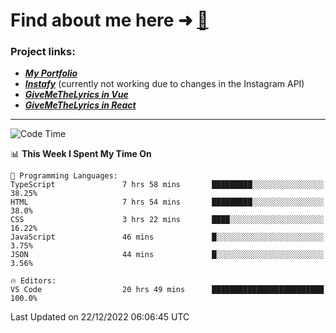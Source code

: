 # Find about me here ➜ [🧑](https://pauabella.dev)

### Project links:
- ***[My Portfolio](https://pauabella.dev)***
- ***[Instafy](https://instafy.me)*** (currently not working due to changes in the Instagram API)
- ***[GiveMeTheLyrics in Vue](https://lyrics.pauabella.dev)***
- ***[GiveMeTheLyrics in React](https://pauabella.dev/GiveMeTheLyrics)***

---
<!--START_SECTION:waka-->
![Code Time](http://img.shields.io/badge/Code%20Time-1%2C753%20hrs%2049%20mins-blue)

📊 **This Week I Spent My Time On** 

```text
💬 Programming Languages: 
TypeScript               7 hrs 58 mins       █████████░░░░░░░░░░░░░░░░   38.25% 
HTML                     7 hrs 54 mins       █████████░░░░░░░░░░░░░░░░   38.0% 
CSS                      3 hrs 22 mins       ████░░░░░░░░░░░░░░░░░░░░░   16.22% 
JavaScript               46 mins             █░░░░░░░░░░░░░░░░░░░░░░░░   3.75% 
JSON                     44 mins             █░░░░░░░░░░░░░░░░░░░░░░░░   3.56%

🔥 Editors: 
VS Code                  20 hrs 49 mins      █████████████████████████   100.0%

```


 Last Updated on 22/12/2022 06:06:45 UTC
<!--END_SECTION:waka-->
